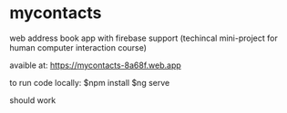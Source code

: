 # mycontacts
web address book app with firebase support (techincal mini-project for human computer interaction course)

avaible at: https://mycontacts-8a68f.web.app

to run code locally:
  $npm install
  $ng serve
  
should work

